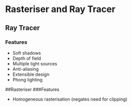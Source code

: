 # Rasteriser and Ray Tracer

## Ray Tracer
### Features
* Soft shadows
* Depth of field
* Multiple light sources
* Anti-aliasing
* Extensible design
* Phong lighting

##Rasteriser
###Features
* Homogeneous rasterisation (negates need for clipping)
